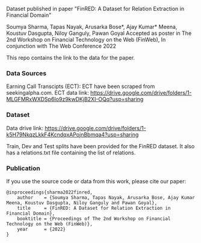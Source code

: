 Dataset published in paper "FinRED: A Dataset for Relation Extraction in Financial Domain"

Soumya Sharma, Tapas Nayak, Arusarka Bose*, Ajay Kumar* Meena, Koustuv Dasgupta, Niloy Ganguly, Pawan Goyal
Accepted as poster in The 2nd Workshop on Financial Technology on the Web (FinWeb), In conjunction with The Web Conference 2022 

This repo contains the link to the data for the paper.

### Data Sources

Earning Call Transcipts (ECT):
ECT have been scraped from seekingalpha.com. 
ECT data link: https://drive.google.com/drive/folders/1-MLGFMRxWXDSp6Io9z9kwDKjB2XI-OQq?usp=sharing

### Dataset
Data drive link: https://drive.google.com/drive/folders/1-k5H79NkqzLkkF4KcndqxAPojnBbmqa4?usp=sharing

Train, Dev and Test splits have been provided for the FinRED dataset. It also has a relations.txt file containing the list of relations.

### Publication

If you use the source code or data from this work, please cite our paper:

```
@inproceedings{sharma2022finred,
	author    = {Soumya Sharma, Tapas Nayak, Arusarka Bose, Ajay Kumar Meena, Koustuv Dasgupta, Niloy Ganguly and Pawan Goyal},
	title     = {FinRED: A Dataset for Relation Extraction in Financial Domain},
	booktitle = {Proceedings of The 2nd Workshop on Financial Technology on the Web (FinWeb)},
	year      = {2022}
}
```
